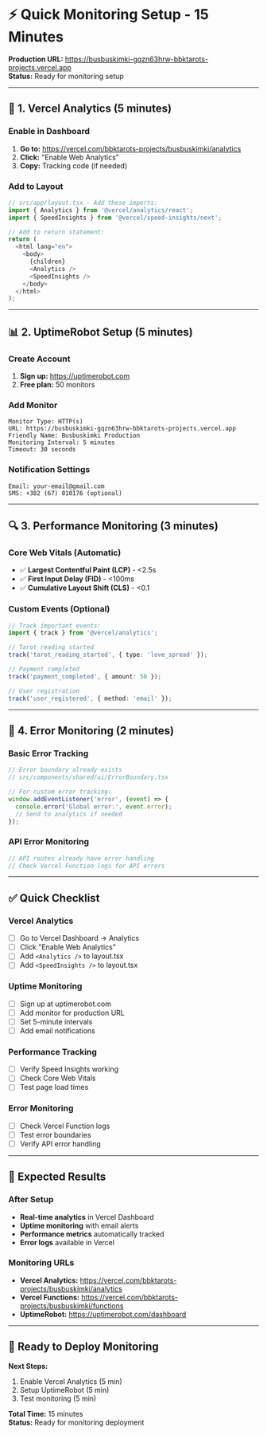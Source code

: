 # ⚡ Quick Monitoring Setup - 15 Minutes

**Production URL:** https://busbuskimki-gqzn63hrw-bbktarots-projects.vercel.app  
**Status:** Ready for monitoring setup

---

## 🚀 1. Vercel Analytics (5 minutes)

### Enable in Dashboard
1. **Go to:** https://vercel.com/bbktarots-projects/busbuskimki/analytics
2. **Click:** "Enable Web Analytics"
3. **Copy:** Tracking code (if needed)

### Add to Layout
```typescript
// src/app/layout.tsx - Add these imports:
import { Analytics } from '@vercel/analytics/react';
import { SpeedInsights } from '@vercel/speed-insights/next';

// Add to return statement:
return (
  <html lang="en">
    <body>
      {children}
      <Analytics />
      <SpeedInsights />
    </body>
  </html>
);
```

---

## 📊 2. UptimeRobot Setup (5 minutes)

### Create Account
1. **Sign up:** https://uptimerobot.com
2. **Free plan:** 50 monitors

### Add Monitor
```
Monitor Type: HTTP(s)
URL: https://busbuskimki-gqzn63hrw-bbktarots-projects.vercel.app
Friendly Name: Busbuskimki Production
Monitoring Interval: 5 minutes
Timeout: 30 seconds
```

### Notification Settings
```
Email: your-email@gmail.com
SMS: +382 (67) 010176 (optional)
```

---

## 🔍 3. Performance Monitoring (3 minutes)

### Core Web Vitals (Automatic)
- ✅ **Largest Contentful Paint (LCP)** - <2.5s
- ✅ **First Input Delay (FID)** - <100ms  
- ✅ **Cumulative Layout Shift (CLS)** - <0.1

### Custom Events (Optional)
```typescript
// Track important events:
import { track } from '@vercel/analytics';

// Tarot reading started
track('tarot_reading_started', { type: 'love_spread' });

// Payment completed
track('payment_completed', { amount: 50 });

// User registration
track('user_registered', { method: 'email' });
```

---

## 🚨 4. Error Monitoring (2 minutes)

### Basic Error Tracking
```typescript
// Error boundary already exists
// src/components/shared/ui/ErrorBoundary.tsx

// For custom error tracking:
window.addEventListener('error', (event) => {
  console.error('Global error:', event.error);
  // Send to analytics if needed
});
```

### API Error Monitoring
```typescript
// API routes already have error handling
// Check Vercel Function logs for API errors
```

---

## ✅ Quick Checklist

### Vercel Analytics
- [ ] Go to Vercel Dashboard → Analytics
- [ ] Click "Enable Web Analytics"
- [ ] Add `<Analytics />` to layout.tsx
- [ ] Add `<SpeedInsights />` to layout.tsx

### Uptime Monitoring
- [ ] Sign up at uptimerobot.com
- [ ] Add monitor for production URL
- [ ] Set 5-minute intervals
- [ ] Add email notifications

### Performance Tracking
- [ ] Verify Speed Insights working
- [ ] Check Core Web Vitals
- [ ] Test page load times

### Error Monitoring
- [ ] Check Vercel Function logs
- [ ] Test error boundaries
- [ ] Verify API error handling

---

## 🎯 Expected Results

### After Setup
- **Real-time analytics** in Vercel Dashboard
- **Uptime monitoring** with email alerts
- **Performance metrics** automatically tracked
- **Error logs** available in Vercel

### Monitoring URLs
- **Vercel Analytics:** https://vercel.com/bbktarots-projects/busbuskimki/analytics
- **Vercel Functions:** https://vercel.com/bbktarots-projects/busbuskimki/functions
- **UptimeRobot:** https://uptimerobot.com/dashboard

---

## 🚀 Ready to Deploy Monitoring

**Next Steps:**
1. Enable Vercel Analytics (5 min)
2. Setup UptimeRobot (5 min)  
3. Test monitoring (5 min)

**Total Time:** 15 minutes  
**Status:** Ready for monitoring deployment
